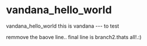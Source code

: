 # vandana_hello_world
vandana_hello_world
this is vandana --- to test

remmove the baove line..
final line is branch2.thats all!.:)
